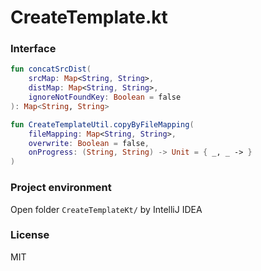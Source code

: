 # CreateTemplate.kt

### Interface

```kotlin
fun concatSrcDist(
    srcMap: Map<String, String>,
    distMap: Map<String, String>,
    ignoreNotFoundKey: Boolean = false
): Map<String, String>

fun CreateTemplateUtil.copyByFileMapping(
    fileMapping: Map<String, String>,
    overwrite: Boolean = false,
    onProgress: (String, String) -> Unit = { _, _ -> }
)
```

### Project environment

Open folder `CreateTemplateKt/` by IntelliJ IDEA

### License

MIT
